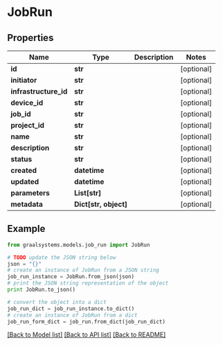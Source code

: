 # JobRun


## Properties

Name | Type | Description | Notes
------------ | ------------- | ------------- | -------------
**id** | **str** |  | [optional] 
**initiator** | **str** |  | [optional] 
**infrastructure_id** | **str** |  | [optional] 
**device_id** | **str** |  | [optional] 
**job_id** | **str** |  | [optional] 
**project_id** | **str** |  | [optional] 
**name** | **str** |  | [optional] 
**description** | **str** |  | [optional] 
**status** | **str** |  | [optional] 
**created** | **datetime** |  | [optional] 
**updated** | **datetime** |  | [optional] 
**parameters** | **List[str]** |  | [optional] 
**metadata** | **Dict[str, object]** |  | [optional] 

## Example

```python
from graalsystems.models.job_run import JobRun

# TODO update the JSON string below
json = "{}"
# create an instance of JobRun from a JSON string
job_run_instance = JobRun.from_json(json)
# print the JSON string representation of the object
print JobRun.to_json()

# convert the object into a dict
job_run_dict = job_run_instance.to_dict()
# create an instance of JobRun from a dict
job_run_form_dict = job_run.from_dict(job_run_dict)
```
[[Back to Model list]](../README.md#documentation-for-models) [[Back to API list]](../README.md#documentation-for-api-endpoints) [[Back to README]](../README.md)


